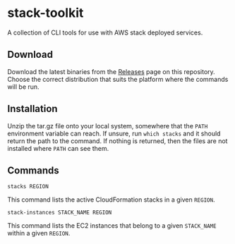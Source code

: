 # stack-toolkit

A collection of CLI tools for use with AWS stack deployed services.

## Download

Download the latest binaries from the [Releases](https://github.com/unbounce/stack-toolkit/releases) page on this repository.  Choose the correct distribution that suits the platform where the commands will be run.

## Installation

Unzip the tar.gz file onto your local system, somewhere that the `PATH` environment variable can reach.  If unsure, run `which stacks` and it should return the path to the command.  If nothing is returned, then the files are not installed where `PATH` can see them.

## Commands

`stacks REGION`

This command lists the active CloudFormation stacks in a given `REGION`.

`stack-instances STACK_NAME REGION`

This command lists the EC2 instances that belong to a given `STACK_NAME` within a given `REGION`.


